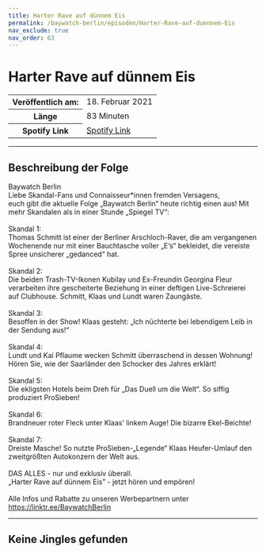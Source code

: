 ```yaml
---
title: Harter Rave auf dünnem Eis
permalink: /baywatch-berlin/episoden/Harter-Rave-auf-duennem-Eis
nav_exclude: true
nav_order: 63
---
```


# Harter Rave auf dünnem Eis
<table class="resp-table dcf-table dcf-table-responsive dcf-table-bordered dcf-table-striped dcf-w-100%">
                    <tbody>
                        <tr>
                            <th scope="row">Veröffentlich am:</th>
                            <td data-label="Veröffentlich am:">18. Februar 2021</td>
                        </tr>
                        <tr>
                            <th scope="row">Länge </th>
                            <td data-label="Länge ">83 Minuten</td>
                        </tr><tr>
                                <th scope="row">Spotify Link</th>
                                <td data-label="Spotify Link"><a href="https://open.spotify.com/episode/16gRm0uxDu1cp6sf10ZG7v">Spotify Link</a></td>
                            </tr></tbody>
                </table>

***

## Beschreibung der Folge

<div>
Baywatch Berlin <br> Liebe Skandal-Fans und Connaisseur*innen fremden Versagens, <br> euch gibt die aktuelle Folge „Baywatch Berlin“ heute richtig einen aus! Mit mehr Skandalen als in einer Stunde „Spiegel TV“: <br>  <br> Skandal 1: <br> Thomas Schmitt ist einer der Berliner Arschloch-Raver, die am vergangenen Wochenende nur mit einer Bauchtasche voller „E‘s“ bekleidet, die vereiste Spree unsicherer „gedanced“ hat. <br>  <br> Skandal 2: <br> Die beiden Trash-TV-Ikonen Kubilay und Ex-Freundin Georgina Fleur verarbeiten ihre gescheiterte Beziehung in einer deftigen Live-Schreierei auf Clubhouse. Schmitt, Klaas und Lundt waren Zaungäste.  <br>  <br> Skandal 3: <br> Besoffen in der Show! Klaas gesteht: „Ich nüchterte bei lebendigem Leib in der Sendung aus!“ <br>  <br> Skandal 4: <br> Lundt und Kai Pflaume wecken Schmitt überraschend in dessen Wohnung! Hören Sie, wie der Saarländer den Schocker des Jahres erklärt! <br>  <br> Skandal 5: <br> Die ekligsten Hotels beim Dreh für „Das Duell um die Welt“. So siffig produziert ProSieben! <br>  <br> Skandal 6: <br> Brandneuer roter Fleck unter Klaas' linkem Auge! Die bizarre Ekel-Beichte! <br>  <br> Skandal 7: <br> Dreiste Masche! So nutzte ProSieben-„Legende“ Klaas Heufer-Umlauf den zweitgrößten Autokonzern der Welt aus. <br>  <br> DAS ALLES - nur und exklusiv überall. <br> „Harter Rave auf dünnem Eis” - jetzt hören und empören! <br>  <br> Alle Infos und Rabatte zu unseren Werbepartnern unter <a href="https://linktr.ee/BaywatchBerlin">https://linktr.ee/BaywatchBerlin</a>  
</div>

***

## Keine Jingles gefunden